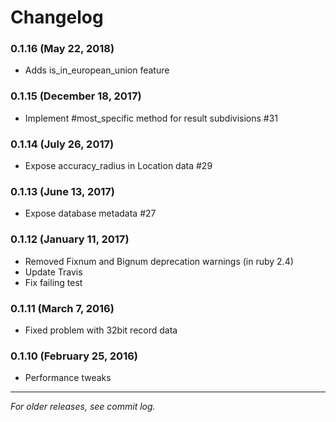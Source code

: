 # Changelog

### 0.1.16 (May 22, 2018)

- Adds is_in_european_union feature

### 0.1.15 (December 18, 2017)

- Implement #most_specific method for result subdivisions #31

### 0.1.14 (July 26, 2017)

- Expose accuracy_radius in Location data #29

### 0.1.13 (June 13, 2017)

- Expose database metadata #27

### 0.1.12 (January 11, 2017)

- Removed Fixnum and Bignum deprecation warnings (in ruby 2.4)
- Update Travis
- Fix failing test

### 0.1.11 (March 7, 2016)

- Fixed problem with 32bit record data

### 0.1.10 (February 25, 2016)

- Performance tweaks

***

*For older releases, see commit log.*
